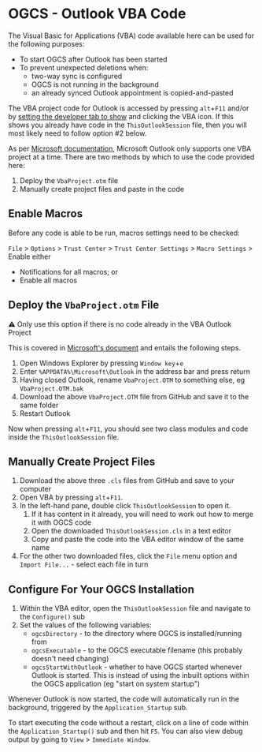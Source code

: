 # OGCS - Outlook VBA Code

The Visual Basic for Applications (VBA) code available here can be used for the following purposes:
* To start OGCS after Outlook has been started
* To prevent unexpected deletions when:
    * two-way sync is configured
    * OGCS is not running in the background
    * an already synced Outlook appointment is copied-and-pasted

The VBA project code for Outlook is accessed by pressing `alt`+`F11` and/or by [setting the developer tab to show](https://support.office.com/en-us/article/show-the-developer-tab-e1192344-5e56-4d45-931b-e5fd9bea2d45) and clicking the VBA icon. If this shows you already have code in the  `ThisOutlookSession` file, then you will most likely need to follow option #2 below.

As per [Microsoft documentation](https://support.microsoft.com/en-gb/help/290779/managing-and-distributing-outlook-visual-basic-for-vba), Microsoft Outlook only supports one VBA project at a time. There are two methods by which to use the code provided here:

1. Deploy the `VbaProject.otm` file
2. Manually create project files and paste in the code

## Enable Macros

Before any code is able to be run, macros settings need to be checked:

`File` > `Options` > `Trust Center` > `Trust Center Settings` > `Macro Settings` > Enable either
* Notifications for all macros; or
* Enable all macros

## Deploy the `VbaProject.otm` File

:warning: Only use this option if there is no code already in the VBA Outlook Project

This is covered in [Microsoft's document](https://support.microsoft.com/en-gb/help/290779/managing-and-distributing-outlook-visual-basic-for-vba) and entails the following steps.

1. Open Windows Explorer by pressing `Window key`+`e`
1. Enter `%APPDATA%\Microsoft\Outlook` in the address bar and press return
1. Having closed Outlook, rename `VbaProject.OTM` to something else, eg `VbaProject.OTM.bak`
1. Download the above `VbaProject.OTM` file from GitHub and save it to the same folder
1. Restart Outlook

Now when pressing `alt`+`F11`, you should see two class modules and code inside the `ThisOutlookSession` file.

## Manually Create Project Files

1. Download the above three `.cls` files from GitHub and save to your computer
1. Open VBA by pressing `alt`+`F11`.
1. In the left-hand pane, double click `ThisOutlookSession` to open it.
    1. If it has content in it already, you will need to work out how to merge it with OGCS code
    1. Open the downloaded `ThisOutlookSession.cls` in a text editor
    1. Copy and paste the code into the VBA editor window of the same name
1. For the other two downloaded files, click the `File` menu option and `Import File...` - select each file in turn

## Configure For Your OGCS Installation

1. Within the VBA editor, open the `ThisOutlookSession` file and navigate to the `Configure()` sub
1. Set the values of the following variables:
    * `ogcsDirectory` - to the directory where OGCS is installed/running from
    * `ogcsExecutable` - to the OGCS executable filename (this probably doesn't need changing)
    * `ogcsStartWithOutlook` - whether to have OGCS started whenever Outlook is started. This is instead of using the inbuilt options within the OGCS application (eg "start on system startup")

Whenever Outlook is now started, the code will automatically run in the background, triggered by the `Application_Startup` sub.

To start executing the code without a restart, click on a line of code within the `Application_Startup()` sub and then hit `F5`. You can also view debug output by going to `View` > `Immediate Window`.
